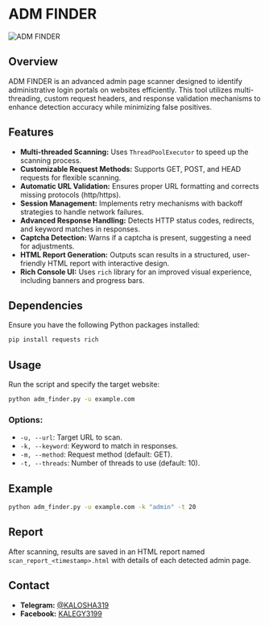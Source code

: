 # ADM FINDER
![ADM FINDER](https://files.catbox.moe/nu0w0o.jpg)
## Overview
ADM FINDER is an advanced admin page scanner designed to identify administrative login portals on websites efficiently. This tool utilizes multi-threading, custom request headers, and response validation mechanisms to enhance detection accuracy while minimizing false positives.

## Features
- **Multi-threaded Scanning:** Uses `ThreadPoolExecutor` to speed up the scanning process.
- **Customizable Request Methods:** Supports GET, POST, and HEAD requests for flexible scanning.
- **Automatic URL Validation:** Ensures proper URL formatting and corrects missing protocols (http/https).
- **Session Management:** Implements retry mechanisms with backoff strategies to handle network failures.
- **Advanced Response Handling:** Detects HTTP status codes, redirects, and keyword matches in responses.
- **Captcha Detection:** Warns if a captcha is present, suggesting a need for adjustments.
- **HTML Report Generation:** Outputs scan results in a structured, user-friendly HTML report with interactive design.
- **Rich Console UI:** Uses `rich` library for an improved visual experience, including banners and progress bars.

## Dependencies
Ensure you have the following Python packages installed:
```sh
pip install requests rich
```

## Usage
Run the script and specify the target website:
```sh
python adm_finder.py -u example.com
```

### Options:
- `-u, --url`: Target URL to scan.
- `-k, --keyword`: Keyword to match in responses.
- `-m, --method`: Request method (default: GET).
- `-t, --threads`: Number of threads to use (default: 10).

## Example
```sh
python adm_finder.py -u example.com -k "admin" -t 20
```

## Report
After scanning, results are saved in an HTML report named `scan_report_<timestamp>.html` with details of each detected admin page.

## Contact
- **Telegram:** [@KALOSHA319](https://t.me/KALOSHA319)
- **Facebook:** [KALEGY3199](https://www.facebook.com/KALEGY3199/)

